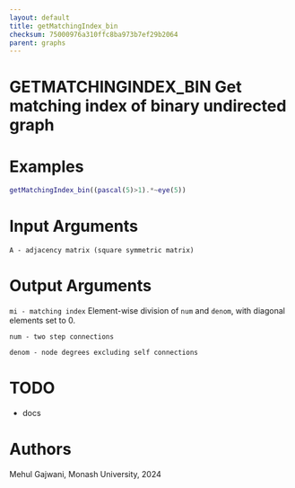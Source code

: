 ```yaml
---
layout: default
title: getMatchingIndex_bin
checksum: 75000976a310ffc8ba973b7ef29b2064
parent: graphs
---
```



 
# GETMATCHINGINDEX_BIN Get matching index of binary undirected graph
 
# Examples
```matlab
getMatchingIndex_bin((pascal(5)>1).*~eye(5))
```
 
# Input Arguments

`A - adjacency matrix (square symmetric matrix)`

 
# Output Arguments

`mi - matching index` Element-wise division of `num` and `denom`, with diagonal elements set to 0.


`num - two step connections`


`denom - node degrees excluding self connections`

 
# TODO
-  docs 
 
# Authors

Mehul Gajwani, Monash University, 2024


